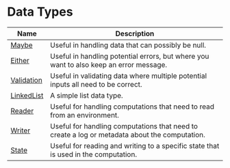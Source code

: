 # Data Types

| Name       | Description |
| ---------- | ----------- |
| [Maybe](https://github.com/mckayb/phantasy/blob/master/docs/DataTypes/Maybe.md) | Useful in handling data that can possibly be null. |
| [Either](https://github.com/mckayb/phantasy/blob/master/docs/DataTypes/Either.md) | Useful in handling potential errors, but where you want to also keep an error message. |
| [Validation](https://github.com/mckayb/phantasy/blob/master/docs/DataTypes/Validation.md) | Useful in validating data where multiple potential inputs all need to be correct. |
| [LinkedList](https://github.com/mckayb/phantasy/blob/master/docs/DataTypes/LinkedList.md) | A simple list data type. |
| [Reader](https://github.com/mckayb/phantasy/blob/master/docs/DataTypes/Reader.md) | Useful for handling computations that need to read from an environment. |
| [Writer](https://github.com/mckayb/phantasy/blob/master/docs/DataTypes/Writer.md)| Useful for handling computations that need to create a log or metadata about the computation. |
| [State](https://github.com/mckayb/phantasy/blob/master/docs/DataTypes/State.md)| Useful for reading and writing to a specific state that is used in the computation. |

